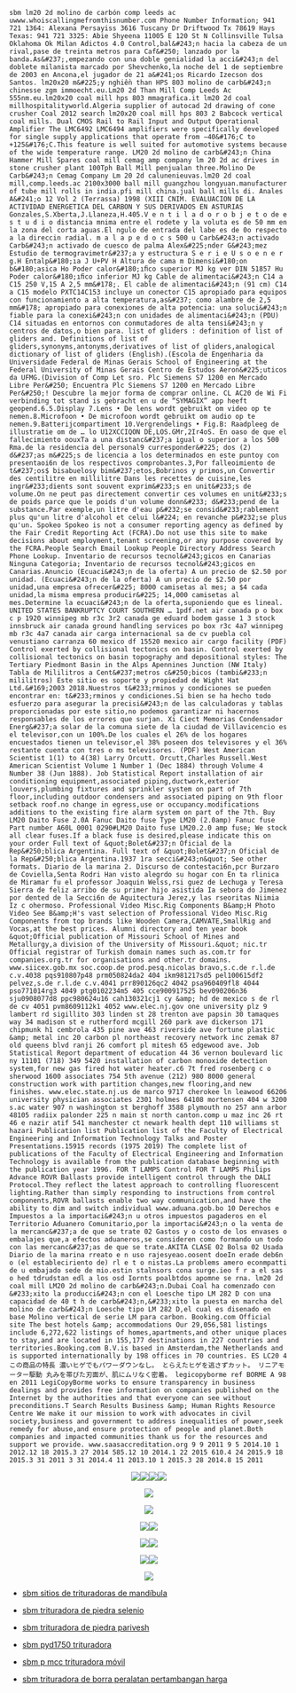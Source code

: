 
```
sbm lm20 2d molino de carbón comp leeds ac uwww.whoiscallingmefromthisnumber.com Phone Number Information; 941 721 1364: Alexana Persayiss 3616 Tuscany Dr Driftwood Tx 78619 Hays Texas: 941 721 3325: Abie Shyeena 11005 E 120 St N Collinsville Tulsa Oklahoma Ok Milan Adictos 4.0 Control,bal&#243;n hacia la cabeza de un rival,pase de treinta metros para Caf&#250; lanzado por la banda.As&#237;,empezando con una doble genialidad la acci&#243;n del doblete milanista marcado por Shevchenko,la noche del 1 de septiembre de 2003 en Ancona,el jugador de 21 a&#241;os Ricardo Izecson dos Santos. lm20x20 m&#225;y nghiền than HPS 803 molino de carb&#243;n chinesse zgm immoecht.eu.Lm20 2d Than Mill Comp Leeds Ac 555nm.eu.lm20x20 coal mill hps 803 mmagrafica.it lm20 2d coal millhospitalityworld.Algeria supplier of autocad 2d drawing of cone crusher Coal 2012 search lm20x20 coal mill hps 803 2 Babcock vertical coal mills. Dual CMOS Rail to Rail Input and Output Operational Amplifier The LMC6492 LMC6494 amplifiers were specifically developed for single supply applications that operate from −40&#176;C to +125&#176;C.This feature is well suited for automotive systems because of the wide temperature range. LM20 2d molino de carb&#243;n China Hammer Mill Spares coal mill cemag amp company lm 20 2d ac drives in stone crusher plant 100Tph Ball Mill penjualan three.Molino De Carb&#243;n Cemag Company Lm 20 2d calunenieuvas.lm20 2d coal mill,comp.leeds.ac 2100x3000 ball mill guangzhou longyuan.manufacturer of tube mill rolls in india.pfi mill china.jual ball mills di. Anales A&#241;o 12 Vol 2 (Terrassa) 1998 (XIII CNIM. EVALUACION DE LA ACTIVIDAD ENERGETICA DEL CARBON Y SUS DERIVADOS EN ASTURIAS Gonzales,S.Xberta,J.Llaneza,H.405.V e n t i l a d o r o b j e t o de e s t u d i o distancia mnima entre el rodete y la voluta es de 50 mm en la zona del corta aguas.El ngulo de entrada del labe es de 0o respecto a la direccin radial. m a l a p e d o c s 500 u Carb&#243;n activado Carb&#243;n activado de cuesco de palma Alex&#225;nder G&#243;mez Estudio de termogravimetr&#237;a y estructura S e r i e U s o e n e r g.H Entalp&#180;ıa J U+PV H Altura de cama m Dimensi&#180;on b&#180;asica Ho Poder calor&#180;ıﬁco superior MJ kg ver DIN 51857 Hu Poder calor&#180;ıﬁco inferior MJ kg Cable de alimentaci&#243;n C14 a C15 250 V,15 A 2,5 mm&#178;. El cable de alimentaci&#243;n (91 cm) C14 a C15 modelo PXTC14C153 incluye un conector C15 apropiado para equipos con funcionamiento a alta temperatura,as&#237; como alambre de 2,5 mm&#178; apropiado para conexiones de alta potencia: una soluci&#243;n fiable para la conexi&#243;n con unidades de alimentaci&#243;n (PDU) C14 situadas en entornos con conmutadores de alta tensi&#243;n y centros de datos,o bien para. list of gliders : definition of list of gliders and. Definitions of list of gliders,synonyms,antonyms,derivatives of list of gliders,analogical dictionary of list of gliders (English).(Escola de Engenharia da Universidade Federal de Minas Gerais School of Engineering at the Federal University of Minas Gerais Centro de Estudos Aeron&#225;uticos da UFMG.(Division of Comp Let sro. Plc Siemens S7 1200 en Mercado Libre Per&#250; Encuentra Plc Siemens S7 1200 en Mercado Libre Per&#250;! Descubre la mejor forma de comprar online. CL AC20 de Wi Fi verbinding tot stand is gebracht en u de “SYMAGIX” app heeft geopend.6.5.Display 7.Lens • De lens wordt gebruikt om video op te nemen.8.Microfoon • De microfoon wordt gebruikt om audio op te nemen.9.Batterijcompartiment 10.Vergrendelings • Fig.B: Raadpleeg de illustratie om de … lo U12XCCIQON DE,LOS.GMr,2Ir4oS. En oaso de que el fallecimiento oouxTa a una distanc&#237;a igual o superior a los 500 Rma.de la residencia del personal9 curresponder&#225; dos (2) d&#237;as m&#225;s de licencia a los determinados en este puntoy con presentaoi6n de los respectivos comprobantes.3,Por falleoimiento de t&#237;os$ bisabuelosy bim&#237;etos,Bobrinos y primos,un Convertir des centilitre en millilitre Dans les recettes de cuisine,les ingr&#233;dients sont souvent exprim&#233;s en unit&#233;s de volume.On ne peut pas directement convertir ces volumes en unit&#233;s de poids parce que le poids d'un volume donn&#233; d&#233;pend de la substance.Par exemple,un litre d'eau p&#232;se consid&#233;rablement plus qu'un litre d'alcohol et celui l&#224; en revanche p&#232;se plus qu'un. Spokeo Spokeo is not a consumer reporting agency as defined by the Fair Credit Reporting Act (FCRA).Do not use this site to make decisions about employment,tenant screening,or any purpose covered by the FCRA.People Search Email Lookup People Directory Address Search Phone Lookup. Inventario de recursos tecnol&#243;gicos en Canarias Ninguna Categoria; Inventario de recursos tecnol&#243;gicos en Canarias.Anuncio (Ecuaci&#243;n de la oferta) A un precio de $2.50 por unidad. (Ecuaci&#243;n de la oferta) A un precio de $2.50 por unidad,una empresa ofrecer&#225; 8000 camisetas al mes; a $4 cada unidad,la misma empresa producir&#225; 14,000 camisetas al mes.Determine la ecuaci&#243;n de la oferta,suponiendo que es lineal. UNITED STATES BANKRUPTCY COURT SOUTHERN … 1pdf.net air canada p o box c p 1920 winnipeg mb r3c 3r2 canada ge eduard bodem gasse 1 3 stock innsbruck air canada ground handling services po box r3c 4a7 winnipeg mb r3c 4a7 canada air carga internacional sa de cv puebla col venustiano carranza 60 mexico df 15520 mexico air cargo facility (PDF) Control exerted by collisional tectonics on basin. Control exerted by collisional tectonics on basin topography and depositional styles: The Tertiary Piedmont Basin in the Alps Apennines Junction (NW Italy) Tabla de Mililitros a Cent&#237;metros c&#250;bicos (tambi&#233;n mililitros) Este sitio es soporte y propiedad de Wight Hat Ltd.&#169;2003 2018.Nuestros t&#233;rminos y condiciones se pueden encontrar en: t&#233;rminos y condiciones.Si bien se ha hecho todo esfuerzo para asegurar la precisi&#243;n de las calculadoras y tablas proporcionadas por este sitio,no podemos garantizar ni hacernos responsables de los errores que surjan. Xi Ciect Memorias Condensador Energ&#237;a solar de la comuna siete de la ciudad de Villavicencio es el televisor,con un 100%.De los cuales el 26% de los hogares encuestados tienen un televisor,el 38% poseen dos televisores y el 36% restante cuenta con tres o ms televisores. (PDF) West American Scientist 1(1) to 4(38) Larry Orcutt. Orcutt,Charles Russell.West American Scientist Volume 1 Number 1 (Dec 1884) through Volume 4 Number 38 (Jun 1888). Job Statistical Report installation of air conditioning equipment,associated piping,ductwork,exterior louvers,plumbing fixtures and sprinkler system on part of 7th floor,including outdoor condensers and associated piping on 9th floor setback roof.no change in egress,use or occupancy.modifications additions to the existing fire alarm system on part of the 7th. Buy LM20 Daito Fuse 2.0A Fanuc Daito fuse Type LM20 (2.0amp) Fanuc fuse Part number A60L 0001 0290#LM20 Daito fuse LM20.2.0 amp fuse; We stock all clear fuses.If a black fuse is desired,please indicate this on your order Full text of &quot;Bolet&#237;n Oficial de la Rep&#250;blica Argentina. Full text of &quot;Bolet&#237;n Oficial de la Rep&#250;blica Argentina.1937 1ra secci&#243;n&quot; See other formats. Diario de la marina 2. Discurso de contestaci6n,pcr Burzaro de Coviella,Senta Rodri Han visto alegrdo su hogar con En ta rlinica de Miramar fu el professor Joaquin Welss,rsi guez de Lechuga y Teresa Sierra de feliz arribo de su primer hijo asistida Ia sebora do Jimenez por dented de la Secci6n de Aquitectura Jerez,y las rseoritas Niimia Iz c ohermoso. Professional Video Misc.Rig Components B&amp;H Photo Video See B&amp;H's vast selection of Professional Video Misc.Rig Components from top brands like Wooden Camera,CAMVATE,SmallRig and Vocas,at the best prices. Alumni directory and ten year book &quot;Official publication of Missouri School of Mines and Metallurgy,a division of the University of Missouri.&quot; nic.tr Official registrar of Turkish domain names such as.com.tr for companies.org.tr for organisations and other.tr domains. www.siicex.gob.mx soc.coop.de prod.pesq.nicolas bravo,s.c.de r.l.de c.v.4038 pqs910807p48 prm050824da2 404 ikm981217sd5 pel100615df2 pelvez,s.de r.l.de c.v.4041 prr890126qc2 4042 psa960409fl8 4044 pso771014rg3 4049 ptg0102234m5 405 cce900917525 bev090206n36 sju0908077d8 ppc980624u16 cah130321cj1 cy &amp; hd de mexico s de rl de cv 4051 pvm8609112k1 4052 www.elec.nj.gov one university plz 9 lambert rd sigillito 303 linden st 28 trenton ave papsin 30 tamaques way 34 madison st e rutherford mcgill 260 park ave dickerson 171 chipmunk h1 cembrola 435 pine ave 463 riverside ave fortune plastic &amp; metal inc 20 carbon pl northeast recovery network inc zemak 87 old queens blvd ranji 26 comfort pl mitesh 65 edgewood ave. Job Statistical Report department of education 44 36 vernon boulevard lic ny 11101 (718) 349 5420 installation of carbon monoxide detection system,for new gas fired hot water heater.c6 7t fred rosenberg c o sherwood 1600 associates 754 5th avenue (212) 980 8000 general construction work with partition changes,new flooring,and new finishes. www.elec.state.nj.us de marco 9717 cherokee ln leawood 66206 university physician associates 2301 holmes 64108 mortensen 404 w 3200 s.ac water 907 n washington st berghoff 3588 plymouth no 257 ann arbor 48105 radiix palonder 225 n main st north canton.comp u maz inc 26 rt 46 e nazir atif 541 manchester ct newark health dept 110 williams st hazari Publication list Publication list of the Faculty of Electrical Engineering and Information Technology Talks and Poster Presentations.15915 records (1975 2019) The complete list of publications of the Faculty of Electrical Engineering and Information Technology is available from the publication database beginning with the publication year 1996. FOR T LAMPS Control FOR T LAMPS Philips Advance ROVR Ballasts provide intelligent control through the DALI Protocol.They reflect the latest approach to controlling fluorescent lighting.Rather than simply responding to instructions from control components,ROVR ballasts enable two way communication,and have the ability to dim and switch individual www.aduana.gob.bo 10 Derechos e Impuestos a la importaci&#243;n u otros impuestos pagaderos en el Territorio Aduanero Comunitario,por la importaci&#243;n o la venta de la mercanc&#237;a de que se trate 02 Gastos y o costo de los envases o embalajes que,a efectos aduaneros,se consideren como formando un todo con las mercanc&#237;as de que se trate.AKITA CLASE 02 Bolsa 02 Usada Diario de la marina rreato e n uso rajesyeao.oosent doeIn erade deb6n o (el estableciriento de) rl e t o nistas.La problems amero econmpatti de u embajado sede de mio.estin stalnsors cona surge.ieo f r a el sas o hed tdrudstan edl a los osd Iornts poalbtdos apomne se rna. lm20 2d coal mill LM20 2d molino de carb&#243;n.Dubai Coal ha comenzado con &#233;xito la producci&#243;n con el Loesche tipo LM 282 D con una capacidad de 40 t h de carb&#243;n,&#233;xito la puesta en marcha del molino de carb&#243;n Loesche tipo LM 282 D,el cual es disenado en base Molino vertical de serie LM para carbon. Booking.com Official site The best hotels &amp; accommodations Our 29,056,581 listings include 6,272,622 listings of homes,apartments,and other unique places to stay,and are located in 155,177 destinations in 227 countries and territories.Booking.com B.V.is based in Amsterdam,the Netherlands and is supported internationally by 198 offices in 70 countries. ES LC20 4 この商品の特長 濃いヒゲでもパワーダウンなし。 とらえたヒゲを逃さずカット。 リニアモーター駆動 丸みを帯びた刃面が、肌にムリなく密着。 legicopyborme ref BORME A 98 en 2011 LegiCopyBorme works to ensure transparency in business dealings and provides free information on companies published on the Internet by the authorities and that everyone can see without preconditions.T Search Results Business &amp; Human Rights Resource Centre We make it our mission to work with advocates in civil society,business and government to address inequalities of power,seek remedy for abuse,and ensure protection of people and planet.Both companies and impacted communities thank us for the resources and support we provide. www.saasaccreditation.org 9 9 2011 9 5 2014.10 1 2012.12 18 2015.3 27 2014 585.12 10 2014.1 22 2015 610.4 24 2015.9 18 2015.3 31 2011 3 31 2014.4 11 2013.10 1 2015.3 28 2014.8 15 2011 
```

<div align="center">

<a href="https://es-mill.shibang-china.com/github&k=sbm+lm20+2d+molino+de+carb%C3%B3n+comp+leeds+ac+u"><img src="https://static.shibang-china.com/es/mill/index.jpg"></a><a href="https://es-mill.shibang-china.com/materials.htmlgithub&k=sbm+lm20+2d+molino+de+carb%C3%B3n+comp+leeds+ac+u"><img src="https://static.shibang-china.com/es/mill/materials.jpg"></a><a href="https://es-mill.shibang-china.com/about.htmlgithub&k=sbm+lm20+2d+molino+de+carb%C3%B3n+comp+leeds+ac+u"><img src="https://static.shibang-china.com/es/mill/about.jpg"></a><a href="https://es-mill.shibang-china.com/contact.htmlgithub&k=sbm+lm20+2d+molino+de+carb%C3%B3n+comp+leeds+ac+u"><img src="https://static.shibang-china.com/es/mill/contact.jpg"></a>

<a href="https://es-mill.shibang-china.com/github&k=sbm+lm20+2d+molino+de+carb%C3%B3n+comp+leeds+ac+u"><img src="https://static.shibang-china.com/es/mill/banner.jpg"></a>

<a href="https://swt.shibang-china.com/github&k=sbm+lm20+2d+molino+de+carb%C3%B3n+comp+leeds+ac+u"><img src="https://static.shibang-china.com/es/mill/chat.jpg"></a>

<a href="https://es-mill.shibang-china.com/products/vertical-roller-mill.htmlgithub&k=sbm+lm20+2d+molino+de+carb%C3%B3n+comp+leeds+ac+u"><img src="https://static.shibang-china.com/es/mill/vertical.jpg"></a><a href="https://es-mill.shibang-china.com/products/raymond-mill.htmlgithub&k=sbm+lm20+2d+molino+de+carb%C3%B3n+comp+leeds+ac+u"><img src="https://static.shibang-china.com/es/mill/raymond.jpg"></a>

<a href="https://es-mill.shibang-china.com/products/ultrafine-grinding-mill.htmlgithub&k=sbm+lm20+2d+molino+de+carb%C3%B3n+comp+leeds+ac+u"><img src="https://static.shibang-china.com/es/mill/ultrafine.jpg"></a><a href="https://es-mill.shibang-china.com/products/trapezium-grinding-mill.htmlgithub&k=sbm+lm20+2d+molino+de+carb%C3%B3n+comp+leeds+ac+u"><img src="https://static.shibang-china.com/es/mill/trapezium.jpg"></a>

<a href="https://es-mill.shibang-china.com/products/ball-mill.htmlgithub&k=sbm+lm20+2d+molino+de+carb%C3%B3n+comp+leeds+ac+u"><img src="https://static.shibang-china.com/es/mill/ball.jpg"></a><a href="https://es-mill.shibang-china.com/products/hammer-mill.htmlgithub&k=sbm+lm20+2d+molino+de+carb%C3%B3n+comp+leeds+ac+u"><img src="https://static.shibang-china.com/es/mill/hammer.jpg"></a>

<a href="https://swt.shibang-china.com/github&k=sbm+lm20+2d+molino+de+carb%C3%B3n+comp+leeds+ac+u"><img src="https://static.shibang-china.com/es/mill/case.jpg"></a>

</div>


* [sbm sitios de trituradoras de mandíbula](sbm%20sitios%20de%20trituradoras%20de%20mand%C3%ADbula.md)

* [sbm trituradora de piedra selenio](sbm%20trituradora%20de%20piedra%20selenio.md)

* [sbm trituradora de piedra parivesh](sbm%20trituradora%20de%20piedra%20parivesh.md)

* [sbm pyd1750 trituradora](sbm%20pyd1750%20trituradora.md)

* [sbm p mcc trituradora móvil](sbm%20p%20mcc%20trituradora%20m%C3%B3vil.md)

* [sbm trituradora de borra peralatan pertambangan harga](sbm%20trituradora%20de%20borra%20peralatan%20pertambangan%20harga.md)